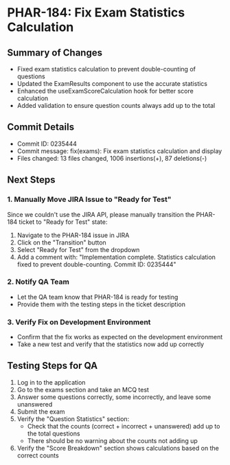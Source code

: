 # PHAR-184: Fix Exam Statistics Calculation

## Summary of Changes
- Fixed exam statistics calculation to prevent double-counting of questions
- Updated the ExamResults component to use the accurate statistics
- Enhanced the useExamScoreCalculation hook for better score calculation
- Added validation to ensure question counts always add up to the total

## Commit Details
- Commit ID: 0235444
- Commit message: fix(exams): Fix exam statistics calculation and display
- Files changed: 13 files changed, 1006 insertions(+), 87 deletions(-)

## Next Steps

### 1. Manually Move JIRA Issue to "Ready for Test"
Since we couldn't use the JIRA API, please manually transition the PHAR-184 ticket to "Ready for Test" state:

1. Navigate to the PHAR-184 issue in JIRA
2. Click on the "Transition" button
3. Select "Ready for Test" from the dropdown 
4. Add a comment with: "Implementation complete. Statistics calculation fixed to prevent double-counting. Commit ID: 0235444"

### 2. Notify QA Team
- Let the QA team know that PHAR-184 is ready for testing
- Provide them with the testing steps in the ticket description

### 3. Verify Fix on Development Environment
- Confirm that the fix works as expected on the development environment
- Take a new test and verify that the statistics now add up correctly

## Testing Steps for QA
1. Log in to the application
2. Go to the exams section and take an MCQ test
3. Answer some questions correctly, some incorrectly, and leave some unanswered
4. Submit the exam
5. Verify the "Question Statistics" section:
   - Check that the counts (correct + incorrect + unanswered) add up to the total questions
   - There should be no warning about the counts not adding up
6. Verify the "Score Breakdown" section shows calculations based on the correct counts
